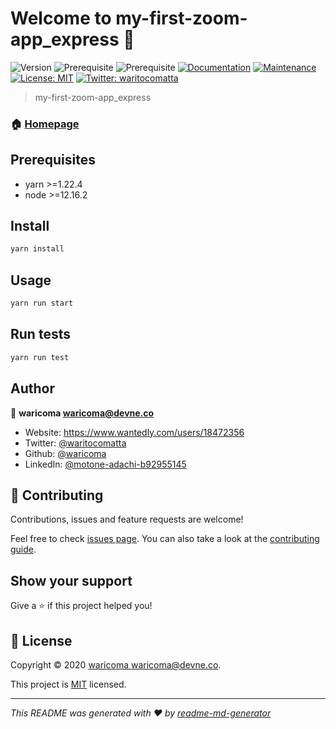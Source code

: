 # Welcome to my-first-zoom-app_express 👋

![Version](https://img.shields.io/badge/version-1.0.0-blue.svg?cacheSeconds=2592000)
![Prerequisite](https://img.shields.io/badge/yarn-%3E%3D1.22.4-blue.svg)
![Prerequisite](https://img.shields.io/badge/node-%3E%3D12.16.2-blue.svg)
[![Documentation](https://img.shields.io/badge/documentation-yes-brightgreen.svg)](https://github.com/waricoma/my-first-zoom-app#readme)
[![Maintenance](https://img.shields.io/badge/Maintained%3F-yes-green.svg)](https://github.com/waricoma/my-first-zoom-app/graphs/commit-activity)
[![License: MIT](https://img.shields.io/github/license/waricoma/my-first-zoom-app_express)](https://github.com/waricoma/my-first-zoom-app/blob/master/LICENSE)
[![Twitter: waritocomatta](https://img.shields.io/twitter/follow/waritocomatta.svg?style=social)](https://twitter.com/waritocomatta)

> my-first-zoom-app_express

### 🏠 [Homepage](https://github.com/waricoma/my-first-zoom-app#readme)

## Prerequisites

- yarn >=1.22.4
- node >=12.16.2

## Install

```sh
yarn install
```

## Usage

```sh
yarn run start
```

## Run tests

```sh
yarn run test
```

## Author

👤 **waricoma <waricoma@devne.co>**

* Website: <https://www.wantedly.com/users/18472356>
* Twitter: [@waritocomatta](https://twitter.com/waritocomatta)
* Github: [@waricoma](https://github.com/waricoma)
* LinkedIn: [@motone-adachi-b92955145](https://linkedin.com/in/motone-adachi-b92955145)

## 🤝 Contributing

Contributions, issues and feature requests are welcome!

Feel free to check [issues page](https://github.com/waricoma/my-first-zoom-app/issues). You can also take a look at the [contributing guide](https://github.com/waricoma/my-first-zoom-app/blob/master/CONTRIBUTING.md).

## Show your support

Give a ⭐️ if this project helped you!

## 📝 License

Copyright © 2020 [waricoma <waricoma@devne.co>](https://github.com/waricoma).

This project is [MIT](https://github.com/waricoma/my-first-zoom-app/blob/master/LICENSE) licensed.

***
_This README was generated with ❤️ by [readme-md-generator](https://github.com/kefranabg/readme-md-generator)_
